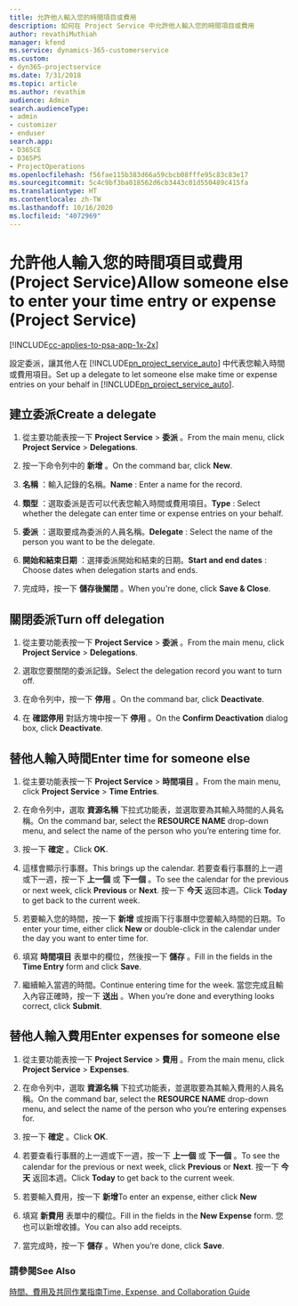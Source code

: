 ```yaml
---
title: 允許他人輸入您的時間項目或費用
description: 如何在 Project Service 中允許他人輸入您的時間項目或費用
author: revathiMuthiah
manager: kfend
ms.service: dynamics-365-customerservice
ms.custom:
- dyn365-projectservice
ms.date: 7/31/2018
ms.topic: article
ms.author: revathim
audience: Admin
search.audienceType:
- admin
- customizer
- enduser
search.app:
- D365CE
- D365PS
- ProjectOperations
ms.openlocfilehash: f56fae115b383d66a59cbcb08fffe95c83c83e17
ms.sourcegitcommit: 5c4c9bf3ba018562d6cb3443c01d550489c415fa
ms.translationtype: HT
ms.contentlocale: zh-TW
ms.lasthandoff: 10/16/2020
ms.locfileid: "4072969"
---
```

# <a name="allow-someone-else-to-enter-your-time-entry-or-expense-project-service"></a><span data-ttu-id="75f24-103">允許他人輸入您的時間項目或費用 (Project Service)</span><span class="sxs-lookup"><span data-stu-id="75f24-103">Allow someone else to enter your time entry or expense (Project Service)</span></span>

[!INCLUDE[cc-applies-to-psa-app-1x-2x](../includes/cc-applies-to-psa-app-1x-2x.md)]

<span data-ttu-id="75f24-104">設定委派，讓其他人在 [!INCLUDE[pn_project_service_auto](../includes/pn-project-service-auto.md)] 中代表您輸入時間或費用項目。</span><span class="sxs-lookup"><span data-stu-id="75f24-104">Set up a delegate to let someone else make time or expense entries on your behalf in [!INCLUDE[pn_project_service_auto](../includes/pn-project-service-auto.md)].</span></span>  
  
## <a name="create-a-delegate"></a><span data-ttu-id="75f24-105">建立委派</span><span class="sxs-lookup"><span data-stu-id="75f24-105">Create a delegate</span></span>  
  
1.  <span data-ttu-id="75f24-106">從主要功能表按一下 **Project Service** > **委派** 。</span><span class="sxs-lookup"><span data-stu-id="75f24-106">From the main menu, click **Project Service** > **Delegations**.</span></span>  
  
2.  <span data-ttu-id="75f24-107">按一下命令列中的 **新增** 。</span><span class="sxs-lookup"><span data-stu-id="75f24-107">On the command bar, click **New**.</span></span>  
  
3. <span data-ttu-id="75f24-108">**名稱** ：輸入記錄的名稱。</span><span class="sxs-lookup"><span data-stu-id="75f24-108">**Name** : Enter a name for the record.</span></span>  
  
4. <span data-ttu-id="75f24-109">**類型** ：選取委派是否可以代表您輸入時間或費用項目。</span><span class="sxs-lookup"><span data-stu-id="75f24-109">**Type** : Select whether the delegate can enter time or expense entries on your behalf.</span></span>  
  
5. <span data-ttu-id="75f24-110">**委派** ：選取要成為委派的人員名稱。</span><span class="sxs-lookup"><span data-stu-id="75f24-110">**Delegate** : Select the name of the person you want to be the delegate.</span></span>  
  
6. <span data-ttu-id="75f24-111">**開始和結束日期** ：選擇委派開始和結束的日期。</span><span class="sxs-lookup"><span data-stu-id="75f24-111">**Start and end dates** : Choose dates when delegation starts and ends.</span></span>  
  
7.  <span data-ttu-id="75f24-112">完成時，按一下 **儲存後關閉** 。</span><span class="sxs-lookup"><span data-stu-id="75f24-112">When you're done, click **Save & Close**.</span></span>  
  
## <a name="turn-off-delegation"></a><span data-ttu-id="75f24-113">關閉委派</span><span class="sxs-lookup"><span data-stu-id="75f24-113">Turn off delegation</span></span>  
  
1.  <span data-ttu-id="75f24-114">從主要功能表按一下 **Project Service** > **委派** 。</span><span class="sxs-lookup"><span data-stu-id="75f24-114">From the main menu, click **Project Service** > **Delegations**.</span></span>  
  
2.  <span data-ttu-id="75f24-115">選取您要關閉的委派記錄。</span><span class="sxs-lookup"><span data-stu-id="75f24-115">Select the delegation record you want to turn off.</span></span>  
  
3.  <span data-ttu-id="75f24-116">在命令列中，按一下 **停用** 。</span><span class="sxs-lookup"><span data-stu-id="75f24-116">On the command bar, click **Deactivate**.</span></span>  
  
4.  <span data-ttu-id="75f24-117">在 **確認停用** 對話方塊中按一下 **停用** 。</span><span class="sxs-lookup"><span data-stu-id="75f24-117">On the **Confirm Deactivation** dialog box, click **Deactivate**.</span></span>  
  
## <a name="enter-time-for-someone-else"></a><span data-ttu-id="75f24-118">替他人輸入時間</span><span class="sxs-lookup"><span data-stu-id="75f24-118">Enter time for someone else</span></span>  
  
1.  <span data-ttu-id="75f24-119">從主要功能表按一下 **Project Service** > **時間項目** 。</span><span class="sxs-lookup"><span data-stu-id="75f24-119">From the main menu, click **Project Service** > **Time Entries**.</span></span>  
  
2.  <span data-ttu-id="75f24-120">在命令列中，選取 **資源名稱** 下拉式功能表，並選取要為其輸入時間的人員名稱。</span><span class="sxs-lookup"><span data-stu-id="75f24-120">On the command bar, select the **RESOURCE NAME** drop-down menu, and select the name of the person who you’re entering time for.</span></span>  
  
3.  <span data-ttu-id="75f24-121">按一下 **確定** 。</span><span class="sxs-lookup"><span data-stu-id="75f24-121">Click **OK**.</span></span>  
  
4.  <span data-ttu-id="75f24-122">這樣會顯示行事曆。</span><span class="sxs-lookup"><span data-stu-id="75f24-122">This brings up the calendar.</span></span> <span data-ttu-id="75f24-123">若要查看行事曆的上一週或下一週，按一下 **上一個** 或 **下一個** 。</span><span class="sxs-lookup"><span data-stu-id="75f24-123">To see the calendar for the previous or next week, click **Previous** or **Next**.</span></span> <span data-ttu-id="75f24-124">按一下 **今天** 返回本週。</span><span class="sxs-lookup"><span data-stu-id="75f24-124">Click **Today** to get back to the current week.</span></span>  
  
5.  <span data-ttu-id="75f24-125">若要輸入您的時間，按一下 **新增** 或按兩下行事曆中您要輸入時間的日期。</span><span class="sxs-lookup"><span data-stu-id="75f24-125">To enter your time, either click **New** or double-click in the calendar under the day you want to enter time for.</span></span>  
  
6.  <span data-ttu-id="75f24-126">填寫 **時間項目** 表單中的欄位，然後按一下 **儲存** 。</span><span class="sxs-lookup"><span data-stu-id="75f24-126">Fill in the fields in the **Time Entry** form and click **Save**.</span></span>  
  
7.  <span data-ttu-id="75f24-127">繼續輸入當週的時間。</span><span class="sxs-lookup"><span data-stu-id="75f24-127">Continue entering time for the week.</span></span> <span data-ttu-id="75f24-128">當您完成且輸入內容正確時，按一下 **送出** 。</span><span class="sxs-lookup"><span data-stu-id="75f24-128">When you’re done and everything looks correct, click **Submit**.</span></span>  
  
## <a name="enter-expenses-for-someone-else"></a><span data-ttu-id="75f24-129">替他人輸入費用</span><span class="sxs-lookup"><span data-stu-id="75f24-129">Enter expenses for someone else</span></span>  
  
1.  <span data-ttu-id="75f24-130">從主要功能表按一下 **Project Service** > **費用** 。</span><span class="sxs-lookup"><span data-stu-id="75f24-130">From the main menu, click **Project Service** > **Expenses**.</span></span>  
  
2.  <span data-ttu-id="75f24-131">在命令列中，選取 **資源名稱** 下拉式功能表，並選取要為其輸入費用的人員名稱。</span><span class="sxs-lookup"><span data-stu-id="75f24-131">On the command bar, select the **RESOURCE NAME** drop-down menu, and select the name of the person who you’re entering expenses for.</span></span>  
  
3.  <span data-ttu-id="75f24-132">按一下 **確定** 。</span><span class="sxs-lookup"><span data-stu-id="75f24-132">Click **OK**.</span></span>  
  
4.  <span data-ttu-id="75f24-133">若要查看行事曆的上一週或下一週，按一下 **上一個** 或 **下一個** 。</span><span class="sxs-lookup"><span data-stu-id="75f24-133">To see the calendar for the previous or next week, click **Previous** or **Next**.</span></span> <span data-ttu-id="75f24-134">按一下 **今天** 返回本週。</span><span class="sxs-lookup"><span data-stu-id="75f24-134">Click **Today** to get back to the current week.</span></span>  
  
5.  <span data-ttu-id="75f24-135">若要輸入費用，按一下 **新增**</span><span class="sxs-lookup"><span data-stu-id="75f24-135">To enter an expense, either click **New**</span></span>  
  
6.  <span data-ttu-id="75f24-136">填寫 **新費用** 表單中的欄位。</span><span class="sxs-lookup"><span data-stu-id="75f24-136">Fill in the fields in the **New Expense** form.</span></span> <span data-ttu-id="75f24-137">您也可以新增收據。</span><span class="sxs-lookup"><span data-stu-id="75f24-137">You can also add receipts.</span></span>  
  
7.  <span data-ttu-id="75f24-138">當完成時，按一下 **儲存** 。</span><span class="sxs-lookup"><span data-stu-id="75f24-138">When you’re done, click **Save**.</span></span>  
  
### <a name="see-also"></a><span data-ttu-id="75f24-139">請參閱</span><span class="sxs-lookup"><span data-stu-id="75f24-139">See Also</span></span>  
 [<span data-ttu-id="75f24-140">時間、費用及共同作業指南</span><span class="sxs-lookup"><span data-stu-id="75f24-140">Time, Expense, and Collaboration Guide</span></span>](../psa/time-expense-collaboration-guide.md)
